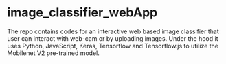# image_classifier_webApp
The repo contains codes for an interactive web based image classifier that user can interact with web-cam or by uploading images. Under the hood it uses Python, JavaScript, Keras, Tensorflow and Tensorflow.js to utilize the Mobilenet V2 pre-trained model.
